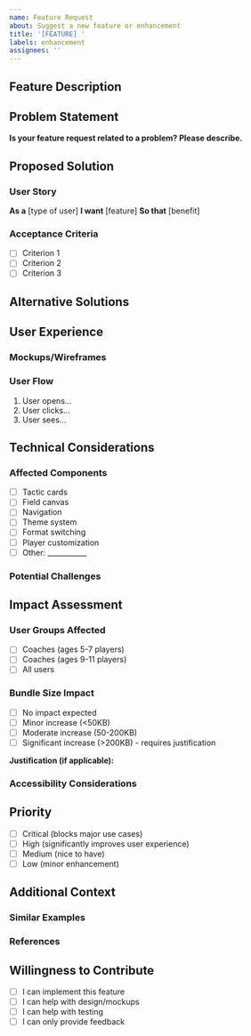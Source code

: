 ```yaml
---
name: Feature Request
about: Suggest a new feature or enhancement
title: '[FEATURE] '
labels: enhancement
assignees: ''
---
```


## Feature Description
<!-- A clear and concise description of the feature you'd like to see -->

## Problem Statement
<!-- Describe the problem this feature would solve -->

**Is your feature request related to a problem? Please describe.**
<!-- e.g. I'm always frustrated when... -->

## Proposed Solution
<!-- Describe the solution you'd like -->

### User Story
<!-- Describe from the user's perspective -->
**As a** [type of user]
**I want** [feature]
**So that** [benefit]

### Acceptance Criteria
<!-- Define what "done" looks like for this feature -->

- [ ] Criterion 1
- [ ] Criterion 2
- [ ] Criterion 3

## Alternative Solutions
<!-- Describe alternative solutions or features you've considered -->

## User Experience
<!-- How should this feature work from a user's perspective? -->

### Mockups/Wireframes
<!-- If applicable, add mockups or wireframes to help explain the feature -->

### User Flow
1. User opens...
2. User clicks...
3. User sees...

## Technical Considerations
<!-- Optional: Add any technical details that might be relevant -->

### Affected Components
<!-- Which parts of the app would this feature impact? -->
- [ ] Tactic cards
- [ ] Field canvas
- [ ] Navigation
- [ ] Theme system
- [ ] Format switching
- [ ] Player customization
- [ ] Other: ___________

### Potential Challenges
<!-- What technical challenges might this feature introduce? -->

## Impact Assessment

### User Groups Affected
- [ ] Coaches (ages 5-7 players)
- [ ] Coaches (ages 9-11 players)
- [ ] All users

### Bundle Size Impact
- [ ] No impact expected
- [ ] Minor increase (<50KB)
- [ ] Moderate increase (50-200KB)
- [ ] Significant increase (>200KB) - requires justification

**Justification (if applicable):**

### Accessibility Considerations
<!-- How will this feature maintain WCAG 2.1 AA compliance? -->

## Priority
<!-- How important is this feature? -->

- [ ] Critical (blocks major use cases)
- [ ] High (significantly improves user experience)
- [ ] Medium (nice to have)
- [ ] Low (minor enhancement)

## Additional Context
<!-- Add any other context, research, or examples about the feature request here -->

### Similar Examples
<!-- Links to similar features in other apps, if applicable -->

### References
<!-- Links to relevant documentation, research, or discussions -->

## Willingness to Contribute
<!-- Are you willing to help implement this feature? -->

- [ ] I can implement this feature
- [ ] I can help with design/mockups
- [ ] I can help with testing
- [ ] I can only provide feedback
